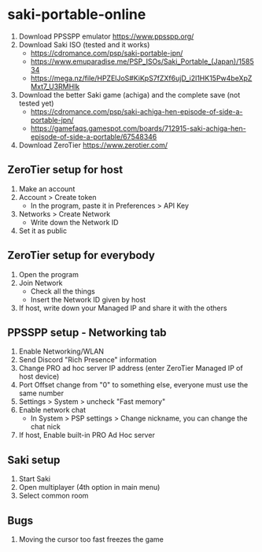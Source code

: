 # saki-portable-online

1. Download PPSSPP emulator https://www.ppsspp.org/
2. Download Saki ISO (tested and it works)
   * https://cdromance.com/psp/saki-portable-jpn/
   * https://www.emuparadise.me/PSP_ISOs/Saki_Portable_(Japan)/158534
   * https://mega.nz/file/HPZElJoS#KiKpS7fZXf6ujD_i2l1HK15Pw4beXpZMxt7_U3RMHlk
3. Download the better Saki game (achiga) and the complete save  (not tested yet)
   * https://cdromance.com/psp/saki-achiga-hen-episode-of-side-a-portable-jpn/
   * https://gamefaqs.gamespot.com/boards/712915-saki-achiga-hen-episode-of-side-a-portable/67548346
4. Download ZeroTier https://www.zerotier.com/

## ZeroTier setup for host
1. Make an account
2. Account > Create token
   * In the program, paste it in Preferences > API Key
3. Networks > Create Network
   * Write down the Network ID
4. Set it as public

## ZeroTier setup for everybody
1. Open the program
2. Join Network
   * Check all the things
   * Insert the Network ID given by host
3. If host, write down your Managed IP and share it with the others

## PPSSPP setup - Networking tab
1. Enable Networking/WLAN
2. Send Discord "Rich Presence" information
3. Change PRO ad hoc server IP address (enter ZeroTier Managed IP of host device)
4. Port Offset change from "0" to something else, everyone must use the same number
5. Settings > System > uncheck "Fast memory"
6. Enable network chat
   * In System > PSP settings > Change nickname, you can change the chat nick
6. If host, Enable built-in PRO Ad Hoc server


## Saki setup
1. Start Saki
2. Open multiplayer (4th option in main menu)
3. Select common room

## Bugs
1. Moving the cursor too fast freezes the game

